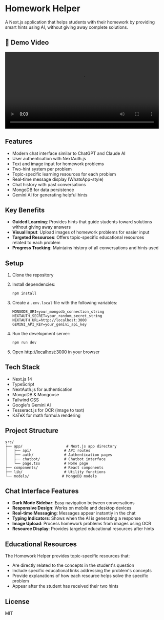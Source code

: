 # Homework Helper

A Next.js application that helps students with their homework by providing smart hints using AI, without giving away complete solutions.

## 🎥 Demo Video
<video width="100%" controls>
  <source src="[https://raw.githubusercontent.com/your-username/your-repo/main/demo.mp4](https://github.com/ShivamGuj/Homework-Helper/blob/main/Homework-helper.mp4)" type="video/mp4">
</video>

## Features

- Modern chat interface similar to ChatGPT and Claude AI
- User authentication with NextAuth.js
- Text and image input for homework problems
- Two-hint system per problem
- Topic-specific learning resources for each problem
- Real-time message display (WhatsApp-style)
- Chat history with past conversations
- MongoDB for data persistence
- Gemini AI for generating helpful hints

## Key Benefits

- **Guided Learning**: Provides hints that guide students toward solutions without giving away answers
- **Visual Input**: Upload images of homework problems for easier input
- **Targeted Resources**: Offers topic-specific educational resources related to each problem
- **Progress Tracking**: Maintains history of all conversations and hints used

## Setup

1. Clone the repository
2. Install dependencies:
   ```bash
   npm install
   ```

3. Create a `.env.local` file with the following variables:
   ```
   MONGODB_URI=your_mongodb_connection_string
   NEXTAUTH_SECRET=your_random_secret_string
   NEXTAUTH_URL=http://localhost:3000
   GEMINI_API_KEY=your_gemini_api_key
   ```

4. Run the development server:
   ```bash
   npm run dev
   ```

5. Open [http://localhost:3000](http://localhost:3000) in your browser

## Tech Stack

- Next.js 14
- TypeScript
- NextAuth.js for authentication
- MongoDB & Mongoose
- Tailwind CSS
- Google's Gemini AI
- Tesseract.js for OCR (image to text)
- KaTeX for math formula rendering

## Project Structure

```
src/
├── app/                    # Next.js app directory
│   ├── api/               # API routes
│   ├── auth/              # Authentication pages
│   ├── chatbot/           # Chatbot interface
│   └── page.tsx           # Home page
├── components/            # React components
├── lib/                   # Utility functions
└── models/               # MongoDB models
```

## Chat Interface Features

- **Dark Mode Sidebar**: Easy navigation between conversations
- **Responsive Design**: Works on mobile and desktop devices
- **Real-time Messaging**: Messages appear instantly in the chat
- **Typing Indicators**: Shows when the AI is generating a response
- **Image Upload**: Process homework problems from images using OCR
- **Resource Display**: Provides targeted educational resources after hints

## Educational Resources

The Homework Helper provides topic-specific resources that:
- Are directly related to the concepts in the student's question
- Include specific educational links addressing the problem's concepts
- Provide explanations of how each resource helps solve the specific problem
- Appear after the student has received their two hints

## License

MIT
